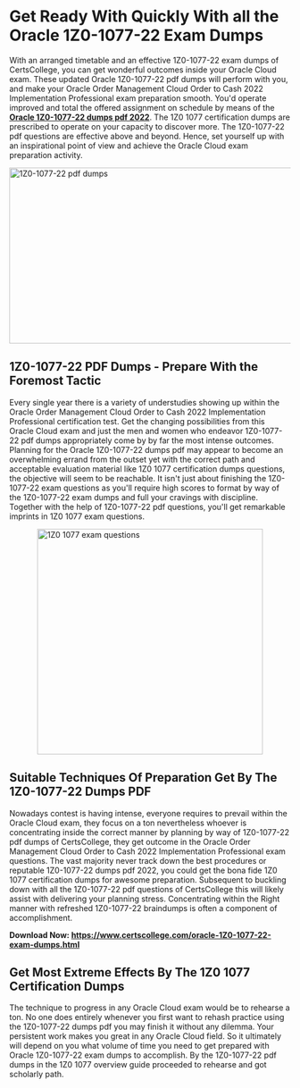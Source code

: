 <h1><strong>Get Ready With Quickly With all the Oracle 1Z0-1077-22 Exam Dumps&nbsp;</strong></h1>
<p><span style="font-weight: 400;">With an arranged timetable and an effective  1Z0-1077-22 exam dumps of CertsCollege, you can get wonderful outcomes inside your Oracle Cloud exam. These updated Oracle 1Z0-1077-22 pdf dumps will perform with you, and make your Oracle Order Management Cloud Order to Cash 2022 Implementation Professional exam preparation smooth. You'd operate improved and total the offered assignment on schedule by means of the <strong><a href="https://www.certscollege.com/oracle-1Z0-1077-22-exam-dumps.html">Oracle 1Z0-1077-22 dumps pdf 2022</a></strong>. The 1Z0 1077 certification dumps are prescribed to operate on your capacity to discover more. The  1Z0-1077-22 pdf questions are effective above and beyond. Hence, set yourself up with an inspirational point of view and achieve the Oracle Cloud exam preparation activity.&nbsp;</span></p>
<p><span style="font-weight: 400;"><img style="display: block; margin-left: auto; margin-right: auto;" src="https://i.ibb.co/CPDK3ps/Yellow-and-Blue-Initiative-Blog-Banner.png" alt="1Z0-1077-22 pdf dumps" width="559" height="315" /></span></p>
<h2><strong>1Z0-1077-22 PDF Dumps - Prepare With the Foremost Tactic</strong></h2>
<p><span style="font-weight: 400;">Every single year there is a variety of understudies showing up within the Oracle Order Management Cloud Order to Cash 2022 Implementation Professional certification test. Get the changing possibilities from this Oracle Cloud exam and just the men and women who endeavor 1Z0-1077-22 pdf dumps appropriately come by by far the most intense outcomes. Planning for the Oracle 1Z0-1077-22 dumps pdf may appear to become an overwhelming errand from the outset yet with the correct path and acceptable evaluation material like 1Z0 1077 certification dumps questions, the objective will seem to be reachable. It isn't just about finishing the 1Z0-1077-22 exam questions as you'll require high scores to format by way of the 1Z0-1077-22 exam dumps and full your cravings with discipline. Together with the help of 1Z0-1077-22 pdf questions, you'll get remarkable imprints in 1Z0 1077 exam questions.</span></p>
<p><span style="font-weight: 400;"><a href="https://tinyurl.com/5n88vef2"><img style="display: block; margin-left: auto; margin-right: auto;" src="https://i.ibb.co/9tMrhdY/Teacher-Appreciation-Invitation.png" alt="1Z0 1077 exam questions " width="404" height="404" /></a></span></p>
<h2><strong>Suitable Techniques Of Preparation Get By The 1Z0-1077-22 Dumps PDF</strong></h2>
<p><span style="font-weight: 400;">Nowadays contest is having intense, everyone requires to prevail within the Oracle Cloud exam, they focus on a ton nevertheless whoever is concentrating inside the correct manner by planning by way of 1Z0-1077-22 pdf dumps of CertsCollege, they get outcome in the Oracle Order Management Cloud Order to Cash 2022 Implementation Professional exam questions. The vast majority never track down the best procedures or reputable 1Z0-1077-22 dumps pdf 2022, you could get the bona fide 1Z0 1077 certification dumps for awesome preparation. Subsequent to buckling down with all the  1Z0-1077-22 pdf questions of CertsCollege this will likely assist with delivering your planning stress. Concentrating within the Right manner with refreshed 1Z0-1077-22 braindumps is often a component of accomplishment.</span></p>
<p><span style="font-weight: 400;"><strong>Download Now: <a href="https://www.certscollege.com/oracle-1Z0-1077-22-exam-dumps.html">https://www.certscollege.com/oracle-1Z0-1077-22-exam-dumps.html</a></strong></span></p>
<h2><strong>Get Most Extreme Effects By The 1Z0 1077 Certification Dumps</strong></h2>
<p><span style="font-weight: 400;">The technique to progress in any Oracle Cloud exam would be to rehearse a ton. No one does entirely whenever you first want to rehash practice using the 1Z0-1077-22 dumps pdf you may finish it without any dilemma. Your persistent work makes you great in any Oracle Cloud field. So it ultimately will depend on you what volume of time you need to get prepared with Oracle 1Z0-1077-22 exam dumps to accomplish. By the 1Z0-1077-22 pdf dumps in the 1Z0 1077 overview guide proceeded to rehearse and got scholarly path.</span></p>
